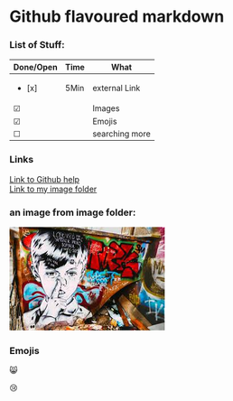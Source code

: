 # Github flavoured markdown

### List of Stuff:

| Done/Open    | Time | What           |
|--------------|------|----------------|
| <ul><li>[x] </li></ul>   | 5Min | external Link  |
|   &#9745;    |      | Images         |
|   &#9745;    |      | Emojis         |
|   &#9744;    |      | searching more |
 
 
### Links

[Link to Github help](https://help.github.com/en "GitHub Help Link")  
[Link to my image folder](https://github.com/puckfried/authoring/tree/main/images "Link to image folder")  
### an image from image folder:

![Hier sollte ein Bild sein](https://github.com/puckfried/authoring/blob/main/images/1.jpeg "Bild 1")  

### Emojis

😸

😢
